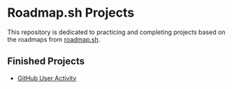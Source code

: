 # Roadmap.sh Projects

This repository is dedicated to practicing and completing projects based on the roadmaps from [roadmap.sh](https://roadmap.sh).

## Finished Projects

- [GitHub User Activity](https://roadmap.sh/projects/github-user-activity)
